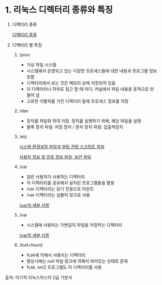 # 1. 리눅스 디렉터리 종류와 특징

1. 디렉터리 종류

    [디렉터리 종류](https://www.notion.so/2a4510966b0e41b5bd72a361f6c84d91)

2. 디렉터리 별 특징
    1. /proc
        - 가상 파일 시스템
        - 시스템에서 운영되고 있는 다양한 프로세스들에 대한 내용과 프로그램 정보 포함
        - 디렉터리에서 보는 것은 메모리 상에 저장되어 있음
        - 이 디렉터리나 하위로 접근 할 때 마다, 커널에서 파일 내용을 동적으로 만들어 냄
        - 고유한 식별자를 가진 디렉터리 밑에 프로세스 정보를 저장
    2. /dev
        - 장치를 파일화 하여 저장. 장치를 실행하기 위해, 해당 파일을 실행
        - 블록 장치 파일: 저장 장치 / 문자 장치 파일: 입출력장치
    3. /etc

        [시스템 환경설정 파일과 부팅 관련 스크립트 파일](https://www.notion.so/f0cfa05a91614696941db00bd7eb73a8)

        [사용자 정보 및 암호 정보 파일, 보안 파일](https://www.notion.so/368e91420d2f4c908bd5bdf23d4cf170)

    4. /usr
        - 일반 사용자가 사용하는 디렉터리
        - 이 디렉터리를 공유해서 설치된 프로그램들을 활용
        - /usr 디렉터리는 읽기 전용으로 마운트
        - /var 디렉터리는 심볼릭 링크로 사용

        [/usr의 세부 사항](https://www.notion.so/cab21ff457e24af2ad249c2c82fa10da)

    5. /var
        - 시스템에 사용되는 가변길이 파일을 저장하는 디렉터리

        [/var의 세부 사항](https://www.notion.so/cfa1c02a482343908496f5874118dae3)

    6. /lost+found
        - fcsk에 의해서 사용되는 디렉터리
        - 평상시에는 null 파일 링크에 의해서 비어있는 상태로 존재
        - fcsk, ext2 프로그램도 이 디렉터리를 사용

출처: 이기적 리눅스마스터 2급 기본서